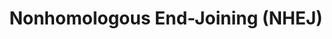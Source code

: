 ---
annotations:
- id: PW:0000004
  parent: regulatory pathway
  type: Pathway Ontology
  value: regulatory pathway
- id: PW:0000203
  parent: regulatory pathway
  type: Pathway Ontology
  value: non-homologous end joining pathway of double-strand break repair
authors:
- ReactomeTeam
- Ryanmiller
description: The nonhomologous end joining (NHEJ) pathway is initiated in response
  to the formation of DNA double-strand breaks (DSBs) induced by DNA-damaging agents,
  such as ionizing radiation. DNA DSBs are recognized by the MRN complex (MRE11A:RAD50:NBN),
  leading to ATM activation and ATM-dependent recruitment of a number of DNA damage
  checkpoint and repair proteins to DNA DSB sites (Lee and Paull 2005). The ATM phosphorylated
  MRN complex, MDC1 and H2AFX-containing nucleosomes (gamma-H2AX) serve as scaffolds
  for the formation of nuclear foci known as ionizing radiation induced foci (IRIF)
  (Gatei et al. 2000, Paull et al. 2000, Stewart et al. 2003, Stucki et al. 2005).
  Ultimately, both BRCA1:BARD1 heterodimers and TP53BP1 (53BP1) are recruited to IRIF
  (Wang et al. 2007, Pei et al. 2011, Mallette et al. 2012), which is necessary for
  ATM-mediated CHEK2 activation (Wang et al. 2002, Wilson et al. 2008). In G1 cells,
  TP53BP1 promotes NHEJ by recruiting RIF1 and PAX1IP, which displaces BRCA1:BARD1
  and associated proteins from the DNA DSB site and prevents resection of DNA DSBs
  needed for homologous recombination repair (HRR) (Escribano-Diaz et al. 2013, Zimmermann
  et al. 2013, Callen et al. 2013). TP53BP1 also plays an important role in ATM-mediated
  phosphorylation of DCLRE1C (ARTEMIS) (Riballo et al. 2004, Wang et al. 2014). Ku70:Ku80
  heterodimer (also known as the Ku complex or XRCC5:XRCC6) binds DNA DSB ends, competing
  away the MRN complex and preventing MRN-mediated resection of DNA DSB ends (Walker
  et al. 2001, Sun et al. 2012). The catalytic subunit of the DNA-dependent protein
  kinase (DNA-PKcs, PRKDC) is then recruited to DNA-bound Ku to form the DNA-PK holoenzyme.
  Two DNA-PK complexes, one at each side of the break, bring DNA DSB ends together,
  joining them in a synaptic complex (Gottlieb 1993, Yoo and Dynan 2000). DNA-PK complex
  recruits DCLRE1C (ARTEMIS) to DNA DSB ends (Ma et al. 2002). PRKDC-mediated phosphorylation
  of DCLRE1C, as well as PRKDC autophosphorylation, enables DCLRE1C to trim 3'- and
  5'-overhangs at DNA DSBs, preparing them for ligation (Ma et al. 2002, Ma et al.
  2005, Niewolik et al. 2006). The binding of inositol phosphate may additionally
  stimulate the catalytic activity of PRKDC (Hanakahi et al. 2000). Other factors,
  such as polynucleotide kinase (PNK), TDP1 or TDP2 may remove unligatable damaged
  nucleotides from 5'- and 3'-ends of the DSB, converting them to ligatable substrates
  (Inamdar et al. 2002, Gomez-Herreros et al. 2013). DNA ligase 4 (LIG4) in complex
  with XRCC4 (XRCC4:LIG4) is recruited to ligatable DNA DSB ends together with the
  XLF (NHEJ1) homodimer and DNA polymerases mu (POLM) and/or lambda (POLL) (McElhinny
  et al. 2000, Hsu et al. 2002, Malu et al. 2002, Ahnesorg et al. 2006, Mahajan et
  al. 2002, Lee et al. 2004, Fan and Wu 2004). After POLL and/or POLM fill 1- or 2-nucleotide
  long single strand gaps at aligned DNA DSB ends, XRCC4:LIG4 performs the ligation
  of broken DNA strands, thus completing NHEJ. The presence of NHEJ1 homodimer facilitates
  the ligation step, especially at mismatched DSB ends (Tsai et al. 2007). Depending
  on other types of DNA damage present at DNA DSBs, NHEJ can result in error-free
  products, produce dsDNA with microdeletions and/or mismatched bases, or result in
  translocations (reviewed by Povrik et al. 2012).  View original pathway at [http://www.reactome.org/PathwayBrowser/#DIAGRAM=5693571
  Reactome].
last-edited: 2021-01-25
organisms:
- Homo sapiens
redirect_from:
- /index.php/Pathway:WP3550
- /instance/WP3550
revision: null
schema-jsonld:
- '@context': https://schema.org/
  '@id': https://wikipathways.github.io/pathways/WP3550.html
  '@type': Dataset
  creator:
    '@type': Organization
    name: WikiPathways
  description: The nonhomologous end joining (NHEJ) pathway is initiated in response
    to the formation of DNA double-strand breaks (DSBs) induced by DNA-damaging agents,
    such as ionizing radiation. DNA DSBs are recognized by the MRN complex (MRE11A:RAD50:NBN),
    leading to ATM activation and ATM-dependent recruitment of a number of DNA damage
    checkpoint and repair proteins to DNA DSB sites (Lee and Paull 2005). The ATM
    phosphorylated MRN complex, MDC1 and H2AFX-containing nucleosomes (gamma-H2AX)
    serve as scaffolds for the formation of nuclear foci known as ionizing radiation
    induced foci (IRIF) (Gatei et al. 2000, Paull et al. 2000, Stewart et al. 2003,
    Stucki et al. 2005). Ultimately, both BRCA1:BARD1 heterodimers and TP53BP1 (53BP1)
    are recruited to IRIF (Wang et al. 2007, Pei et al. 2011, Mallette et al. 2012),
    which is necessary for ATM-mediated CHEK2 activation (Wang et al. 2002, Wilson
    et al. 2008). In G1 cells, TP53BP1 promotes NHEJ by recruiting RIF1 and PAX1IP,
    which displaces BRCA1:BARD1 and associated proteins from the DNA DSB site and
    prevents resection of DNA DSBs needed for homologous recombination repair (HRR)
    (Escribano-Diaz et al. 2013, Zimmermann et al. 2013, Callen et al. 2013). TP53BP1
    also plays an important role in ATM-mediated phosphorylation of DCLRE1C (ARTEMIS)
    (Riballo et al. 2004, Wang et al. 2014). Ku70:Ku80 heterodimer (also known as
    the Ku complex or XRCC5:XRCC6) binds DNA DSB ends, competing away the MRN complex
    and preventing MRN-mediated resection of DNA DSB ends (Walker et al. 2001, Sun
    et al. 2012). The catalytic subunit of the DNA-dependent protein kinase (DNA-PKcs,
    PRKDC) is then recruited to DNA-bound Ku to form the DNA-PK holoenzyme. Two DNA-PK
    complexes, one at each side of the break, bring DNA DSB ends together, joining
    them in a synaptic complex (Gottlieb 1993, Yoo and Dynan 2000). DNA-PK complex
    recruits DCLRE1C (ARTEMIS) to DNA DSB ends (Ma et al. 2002). PRKDC-mediated phosphorylation
    of DCLRE1C, as well as PRKDC autophosphorylation, enables DCLRE1C to trim 3'-
    and 5'-overhangs at DNA DSBs, preparing them for ligation (Ma et al. 2002, Ma
    et al. 2005, Niewolik et al. 2006). The binding of inositol phosphate may additionally
    stimulate the catalytic activity of PRKDC (Hanakahi et al. 2000). Other factors,
    such as polynucleotide kinase (PNK), TDP1 or TDP2 may remove unligatable damaged
    nucleotides from 5'- and 3'-ends of the DSB, converting them to ligatable substrates
    (Inamdar et al. 2002, Gomez-Herreros et al. 2013). DNA ligase 4 (LIG4) in complex
    with XRCC4 (XRCC4:LIG4) is recruited to ligatable DNA DSB ends together with the
    XLF (NHEJ1) homodimer and DNA polymerases mu (POLM) and/or lambda (POLL) (McElhinny
    et al. 2000, Hsu et al. 2002, Malu et al. 2002, Ahnesorg et al. 2006, Mahajan
    et al. 2002, Lee et al. 2004, Fan and Wu 2004). After POLL and/or POLM fill 1-
    or 2-nucleotide long single strand gaps at aligned DNA DSB ends, XRCC4:LIG4 performs
    the ligation of broken DNA strands, thus completing NHEJ. The presence of NHEJ1
    homodimer facilitates the ligation step, especially at mismatched DSB ends (Tsai
    et al. 2007). Depending on other types of DNA damage present at DNA DSBs, NHEJ
    can result in error-free products, produce dsDNA with microdeletions and/or mismatched
    bases, or result in translocations (reviewed by Povrik et al. 2012).  View original
    pathway at [http://www.reactome.org/PathwayBrowser/#DIAGRAM=5693571 Reactome].
  keywords:
  - (TDP1,TDP2)
  - ADP
  - ATP
  - Annealing (SSA)
  - BABAM1
  - 'BABAM1 '
  - BRCC3
  - 'BRCC3 '
  - BRE
  - 'BRE '
  - Break Response
  - DCLRE1C
  - 'DCLRE1C '
  - DNA
  - DNA Double Strand
  - 'DNA double-strand break ends '
  - DSBs:p-MRN:p-S1981,Ac-K3016-ATM:KAT5:K63PolyUb-K14,K16,p-S139-H2AFX,Me2K21-HIST1H4A-Nucleosome:p-5T-MDC1:p-S102-WHSC1:RNF8:Zn2+:SUMO1:p-T4827-HERC2:UBE2N:UBE2V2:RNF168:PIAS4:p-S25,S1778-TP53BP1:RIF1:PAX1IP:DCLRE1C
  - DSBs:p-MRN:p-S1981,Ac-K3016-ATM:KAT5:K63PolyUb-K14,K16,p-S139-H2AFX,Me2K21-HIST1H4A-Nucleosome:p-5T-MDC1:p-S102-WHSC1:RNF8:Zn2+:SUMO1:p-T4827-HERC2:UBE2N:UBE2V2:RNF168:PIAS4:p-S25,S1778-TP53BP1:RIF1:PAXIP1
  - DSBs:p-MRN:p-S1981,Ac-K3016-ATM:KAT5:K63PolyUb-K14,K16,p-S139-H2AFX,Me2K21-HIST1H4A-Nucleosome:p-5T-MDC1:p-S102-WHSC1:RNF8:Zn2+:SUMO1:p-T4827-HERC2:UBE2N:UBE2V2:RNF168:PIAS4:p-S25,S1778-TP53BP1:p-5S,2T-BRCA1-A
    complex
  - 'Extended ligatable DNA DSB ends '
  - 'H2BFS '
  - HDR through
  - 'HERC2-SUMO1 '
  - 'HIST1H2BA '
  - 'HIST1H2BB '
  - 'HIST1H2BC '
  - 'HIST1H2BD '
  - 'HIST1H2BH '
  - 'HIST1H2BJ '
  - 'HIST1H2BK '
  - 'HIST1H2BL '
  - 'HIST1H2BM '
  - 'HIST1H2BN '
  - 'HIST1H2BO '
  - 'HIST2H2BE '
  - 'HIST3H2BB '
  - 'HIST3H3 '
  - Homologous
  - 'K63PolyUb-K14,K16,p-S140-H2AFX '
  - K63PolyUb:K14,K16,p-S139-H2AFX,Me2K21-HIST1H4A-Nucleosome
  - 'K6PolyUb,p-S988,S1387,S1423,S1524,S1547-BRCA1 '
  - 'K6PolyUb,p-T714,T734-BARD1 '
  - KAT5
  - 'KAT5 '
  - 'LIG4 '
  - 'Ligatable DNA DSB ends '
  - 'MRE11A '
  - 'Me2K21-HIST1H4 '
  - NHEJ1
  - 'NHEJ1 '
  - PAXIP1
  - 'PAXIP1 '
  - PIAS4
  - 'PIAS4 '
  - 'POLL '
  - POLL,POLM
  - 'POLM '
  - PPi
  - PRKDC
  - 'PRKDC '
  - PRKDC:XRCC5:XRCC6:DNA DSB ends
  - 'RAD50 '
  - RIF1
  - 'RIF1 '
  - RNF168
  - 'RNF168 '
  - 'RNF8 '
  - RNF8:Zn2+
  - Recombination (HRR)
  - SUMO1:p-T4827-HERC2
  - 'TDP1 '
  - 'TDP2 '
  - 'Trimmed DNA DSB ends '
  - 'UBE2N '
  - UBE2N:UBE2V2
  - 'UBE2V2 '
  - UIMC1
  - 'UIMC1 '
  - 'XRCC4 '
  - XRCC4:LIG4
  - 'XRCC5 '
  - XRCC5:XRCC6
  - XRCC5:XRCC6:DNA DSBs
  - 'XRCC6 '
  - 'Zn2+ '
  - dNTP
  - ds DNA, mutated
  - dsDNA
  - 'dsDNA '
  - 'dsDNA with microdeletion '
  - 'dsDNA with translocation '
  - or Single Strand
  - p-5S-BRCA1:p-2T-BARD1
  - p-5T-MDC1
  - 'p-5T-MDC1 '
  - p-MRN
  - p-S102-WHSC1
  - 'p-S102-WHSC1 '
  - p-S1981,Ac-K3016-ATM
  - 'p-S1981,Ac-K3016-ATM '
  - p-S25,S1778-TP53BP1
  - 'p-S25,S1778-TP53BP1 '
  - 'p-S343-NBN '
  - p-S406-FAM175A
  - 'p-S406-FAM175A '
  - p-S516,S645-DCLRE1C
  - 'p-S516,S645-DCLRE1C '
  - p-S645-DCLRE1C
  - 'p-S645-DCLRE1C '
  - 'p-S988,S1387,S1423,S1524,S1547-BRCA1 '
  - p-T2609,S2612,T2638,T2647-PRKDC
  - 'p-T2609,S2612,T2638,T2647-PRKDC '
  - p-T2609,S2612,T2638,T2647-PRKDC:XRCC5:XRCC6:DNA DSB ends
  - p-T2609,S2612,T2638,T2647-PRKDC:XRCC5:XRCC6:p-S516,S645-DCLRE1C:DNA DSB ends
  - p-T2609,S2612,T2638,T2647-PRKDC:XRCC5:XRCC6:p-S516,S645-DCLRE1C:Ligatable DNA
    DSB ends
  - p-T2609,S2612,T2638,T2647-PRKDC:XRCC5:XRCC6:p-S516,S645-DCLRE1C:Trimmed DNA DSB
    ends
  - p-T2609,S2612,T2638,T2647-PRKDC:XRCC5:XRCC6:p-S516,S645-DCLRE1C:XRCC4:LIG4:NHEJ1:POLL,POLM:Extended
    ligatable DNA DSB ends
  - p-T2609,S2612,T2638,T2647-PRKDC:XRCC5:XRCC6:p-S516,S645-DCLRE1C:XRCC4:LIG4:NHEJ1:POLL,POLM:Ligatable
    DNA DSB ends
  - p-T2609,S2612,T2638,T2647-PRKDC:XRCC5:XRCC6:p-S645-DCLRE1C:DNA DSB ends
  - 'p-T4827,SUMO1-HERC2 '
  - 'p-T714,T734-BARD1 '
  license: CC0
  name: Nonhomologous End-Joining (NHEJ)
seo: CreativeWork
title: Nonhomologous End-Joining (NHEJ)
wpid: WP3550
---